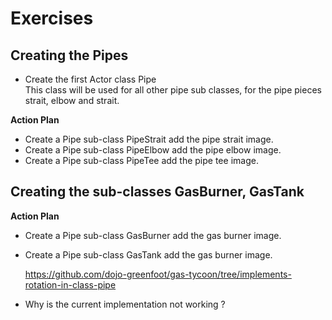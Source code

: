 # Exercises


## Creating the Pipes

- Create the first Actor class Pipe  
  This class will be used for all other pipe sub classes, for the pipe pieces strait, elbow and strait.


**Action Plan**

- Create a Pipe sub-class PipeStrait add the pipe strait image.
- Create a Pipe sub-class PipeElbow add the pipe elbow image.
- Create a Pipe sub-class PipeTee add the pipe tee image.


## Creating the sub-classes GasBurner, GasTank

**Action Plan**

- Create a Pipe sub-class GasBurner add the gas burner image.
- Create a Pipe sub-class GasTank add the gas burner image.


	https://github.com/dojo-greenfoot/gas-tycoon/tree/implements-rotation-in-class-pipe

- Why is the current implementation not working ?

